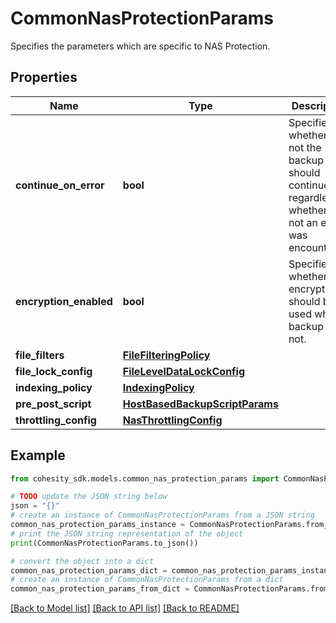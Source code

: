 # CommonNasProtectionParams

Specifies the parameters which are specific to NAS Protection.

## Properties

Name | Type | Description | Notes
------------ | ------------- | ------------- | -------------
**continue_on_error** | **bool** | Specifies whether or not the backup should continue regardless of whether or not an error was encountered. | [optional] 
**encryption_enabled** | **bool** | Specifies whether the encryption should be used while backup or not. | [optional] 
**file_filters** | [**FileFilteringPolicy**](FileFilteringPolicy.md) |  | [optional] 
**file_lock_config** | [**FileLevelDataLockConfig**](FileLevelDataLockConfig.md) |  | [optional] 
**indexing_policy** | [**IndexingPolicy**](IndexingPolicy.md) |  | [optional] 
**pre_post_script** | [**HostBasedBackupScriptParams**](HostBasedBackupScriptParams.md) |  | [optional] 
**throttling_config** | [**NasThrottlingConfig**](NasThrottlingConfig.md) |  | [optional] 

## Example

```python
from cohesity_sdk.models.common_nas_protection_params import CommonNasProtectionParams

# TODO update the JSON string below
json = "{}"
# create an instance of CommonNasProtectionParams from a JSON string
common_nas_protection_params_instance = CommonNasProtectionParams.from_json(json)
# print the JSON string representation of the object
print(CommonNasProtectionParams.to_json())

# convert the object into a dict
common_nas_protection_params_dict = common_nas_protection_params_instance.to_dict()
# create an instance of CommonNasProtectionParams from a dict
common_nas_protection_params_from_dict = CommonNasProtectionParams.from_dict(common_nas_protection_params_dict)
```
[[Back to Model list]](../README.md#documentation-for-models) [[Back to API list]](../README.md#documentation-for-api-endpoints) [[Back to README]](../README.md)



